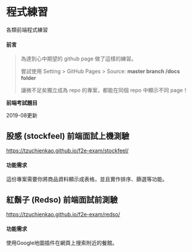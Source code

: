# 程式練習
各類前端程式練習

#### 前言
> 為達到心中期望的 github page 做了這樣的練習。
> 
> 嘗試使用 Setting > GitHub Pages > Source: **master branch /docs folder**
> 
> 讓微不足矣獨立成為 repo 的專案，都能在同個 repo 中顯示不同 page！

**前端考試題目**

2019-08更新

## 股感 (stockfeel) 前端面試上機測驗
https://tzuchienkao.github.io/f2e-exam/stockfeel/
#### 功能需求
這份專案需要你將商品資料顯示成表格，並且實作排序、篩選等功能。

## 紅鬍子 (Redso) 前端面試前測驗
https://tzuchienkao.github.io/f2e-exam/redso/
#### 功能需求
使用Google地圖插件在網頁上搜索附近的餐館。
